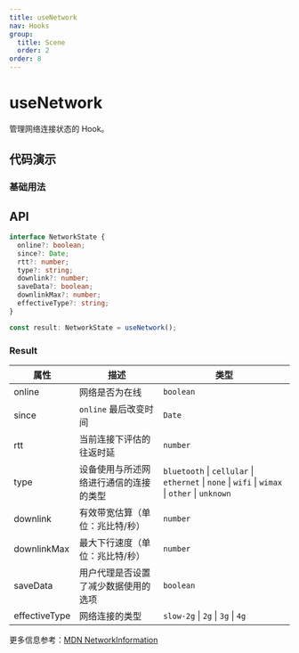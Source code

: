 ```yaml
---
title: useNetwork
nav: Hooks
group:
  title: Scene
  order: 2
order: 8
---
```


# useNetwork

管理网络连接状态的 Hook。

## 代码演示

### 基础用法

<code src="./demo/demo1.tsx"></code>

## API

```typescript
interface NetworkState {
  online?: boolean;
  since?: Date;
  rtt?: number;
  type?: string;
  downlink?: number;
  saveData?: boolean;
  downlinkMax?: number;
  effectiveType?: string;
}

const result: NetworkState = useNetwork();
```

### Result

| 属性          | 描述                                   | 类型                                                                                           |
| ------------- | -------------------------------------- | ---------------------------------------------------------------------------------------------- |
| online        | 网络是否为在线                         | `boolean`                                                                                      |
| since         | `online` 最后改变时间                  | `Date`                                                                                         |
| rtt           | 当前连接下评估的往返时延               | `number`                                                                                       |
| type          | 设备使用与所述网络进行通信的连接的类型 | `bluetooth` \| `cellular` \| `ethernet` \| `none` \| `wifi` \| `wimax` \| `other` \| `unknown` |
| downlink      | 有效带宽估算（单位：兆比特/秒）        | `number`                                                                                       |
| downlinkMax   | 最大下行速度（单位：兆比特/秒）        | `number`                                                                                       |
| saveData      | 用户代理是否设置了减少数据使用的选项   | `boolean`                                                                                      |
| effectiveType | 网络连接的类型                         | `slow-2g` \| `2g` \| `3g` \| `4g`                                                              |

更多信息参考：[MDN NetworkInformation](https://developer.mozilla.org/en-US/docs/Web/API/NetworkInformation)
